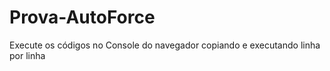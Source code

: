 # Prova-AutoForce

Execute os códigos no Console do navegador copiando e executando linha por linha 
